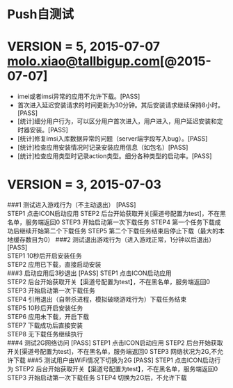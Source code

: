 Push自测试
=======

VERSION = 5, 2015-07-07
molo.xiao@tallbigup.com[@2015-07-07]
====
* imei或者imsi异常的应用不允许下载。[PASS]
* 首次进入延迟安装请求的时间更新为30分钟。其后安装请求继续保持8小时。[PASS]
* [统计]细分用户行为，可以区分用户首次进入，用户进入，用户延迟安装和定时器安装。[PASS]
* [统计]修复imsi入库数据异常的问题（server端字段写入bug）。[PASS]
* [统计]检查应用安装情况时记录安装应用信息（如包名）[PASS]
* [统计]检查应用类型时记录action类型。细分各种类型的启动率。[PASS]

VERSION = 3, 2015-07-03
====
###1 测试进入游戏行为（不主动退出）  [PASS]  
  STEP1 点击ICON启动应用
  STEP2 后台开始获取开关[渠道号配置为test]，不在黑名单，服务端返回0
  STEP3 开始启动第一次下载任务
  STEP4 第一个任务下载成功后继续开始第二个下载任务
  STEP5 第二个下载任务结束后停止下载（最大的本地缓存数目为0）
###2 测试退出游戏行为（进入游戏正常，1分钟以后退出）[PASS]  
	STEP1 10秒后开启安装任务  
	STEP2 应用已下载，直接启动安装  
###3 启动应用后3秒退出 [PASS]
    STEP1 点击ICON启动应用  
    STEP2 后台开始获取开关【渠道号配置为test】，不在黑名单，服务端返回0  
    STEP3 开始启动第一次下载任务  
    STEP4 引用退出（自带杀进程，模拟破晓游戏行为）下载任务结束  
   	STEP5 10秒后开启安装任务  
	  STEP6 应用未下载，开启下载  
	  STEP7 下载成功后直接安装  
	  STEP8 无下载任务继续执行  
###4 测试2G网络访问 [PASS]
   STEP1 点击ICON启动应用
   STEP2 后台开始获取开关[渠道号配置为test]，不在黑名单，服务端返回0
   STEP3 网络状况为2G,不允许下载 
###5 测试用户由WiFi情况下切换为2G [PASS]
      STEP1 点击ICON启动行为
      STEP2 后台开始获取开关【渠道号配置为test】，不在黑名单，服务端返回0
      STEP3 开始启动第一次下载任务
      STEP4 切换为2G后，不允许下载